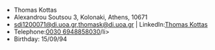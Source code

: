  <ul>
  <li>Thomas Kottas</li>
  <li>Alexandrou Soutsou 3, Kolonaki, Athens, 10671</li>
  <li><a href="mailto:sdi1200071@di.uoa.gr" target="_top">sdi1200071@di.uoa.gr,</a><a href="mailto:thomask@di.uoa.gr" target="_top">thomask@di.uoa.gr</a> | LinkedIn:<a href="https://www.linkedin.com/in/thomas-kottas-551018a5/" target="_top">Thomas Kottas</a></li>
	<li>Telephone:<a href="tel:0030 6948858030">0030 6948858030</a>/li>
  <li>Birthday: 15/09/94</li>
</ul> 
